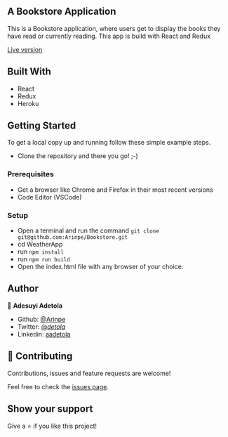## A Bookstore Application
This is a Bookstore application, where users get to display the books they have read or currently reading. This app is build with React and Redux 


[Live version]()

## Built With

- React
- Redux
- Heroku

## Getting Started

To get a local copy up and running follow these simple example steps.

- Clone the repository and there you go! ;-)

### Prerequisites

- Get a browser like Chrome and Firefox in their most recent versions
- Code Editor (VSCode)

### Setup

- Open a terminal and run the command ```git clone git@github.com:Arinpe/Bookstore.git```
- cd WeatherApp
- run ```npm install```
- run ```npm run build```
- Open the index.html file with any browser of your choice.

## Author

👤 **Adesuyi Adetola**

- Github: [@Arinpe](https://github.com/Arinpe)
- Twitter: [@_detola_](https://twitter.com/_detola_)
- Linkedin: [aadetola](http://www.linkedin.com/in/aadetola)


## 🤝 Contributing

Contributions, issues and feature requests are welcome!

Feel free to check the [issues page](https://github.com/Arinpe/Bookstore/issues).

## Show your support

Give a ⭐️ if you like this project!